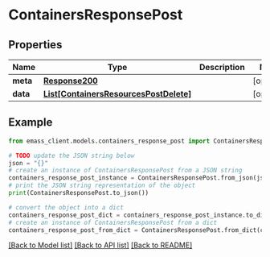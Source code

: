 # ContainersResponsePost


## Properties

Name | Type | Description | Notes
------------ | ------------- | ------------- | -------------
**meta** | [**Response200**](Response200.md) |  | [optional] 
**data** | [**List[ContainersResourcesPostDelete]**](ContainersResourcesPostDelete.md) |  | [optional] 

## Example

```python
from emass_client.models.containers_response_post import ContainersResponsePost

# TODO update the JSON string below
json = "{}"
# create an instance of ContainersResponsePost from a JSON string
containers_response_post_instance = ContainersResponsePost.from_json(json)
# print the JSON string representation of the object
print(ContainersResponsePost.to_json())

# convert the object into a dict
containers_response_post_dict = containers_response_post_instance.to_dict()
# create an instance of ContainersResponsePost from a dict
containers_response_post_from_dict = ContainersResponsePost.from_dict(containers_response_post_dict)
```
[[Back to Model list]](../README.md#documentation-for-models) [[Back to API list]](../README.md#documentation-for-api-endpoints) [[Back to README]](../README.md)



